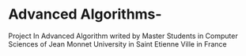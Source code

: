 # Advanced Algorithms-
Project In Advanced Algorithm writed by Master Students in Computer Sciences of Jean Monnet University in Saint Etienne Ville in France

